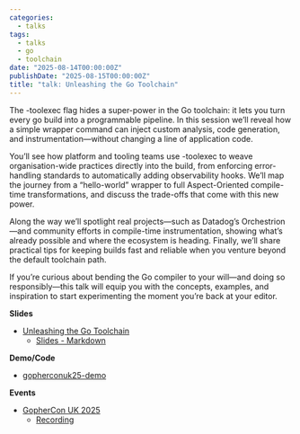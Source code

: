 ```yaml
---
categories:
  - talks
tags:
  - talks
  - go
  - toolchain
date: "2025-08-14T00:00:00Z"
publishDate: "2025-08-15T00:00:00Z"
title: "talk: Unleashing the Go Toolchain"
---
```


The -toolexec flag hides a super-power in the Go toolchain: it lets you turn every go build into a programmable pipeline. In this session we’ll reveal how a simple wrapper command can inject custom analysis, code generation, and instrumentation—without changing a line of application code.

You’ll see how platform and tooling teams use -toolexec to weave organisation-wide practices directly into the build, from enforcing error-handling standards to automatically adding observability hooks. We’ll map the journey from a “hello-world” wrapper to full Aspect-Oriented compile-time transformations, and discuss the trade-offs that come with this new power.

Along the way we’ll spotlight real projects—such as Datadog’s Orchestrion—and community efforts in compile-time instrumentation, showing what’s already possible and where the ecosystem is heading. Finally, we’ll share practical tips for keeping builds fast and reliable when you venture beyond the default toolchain path.

If you’re curious about bending the Go compiler to your will—and doing so responsibly—this talk will equip you with the concepts, examples, and inspiration to start experimenting the moment you’re back at your editor.

**Slides**

* [Unleashing the Go Toolchain](https://github.com/kakkoyun/public-content/blob/main/media/export/GopherCon%20UK%202025%20-%20Unleashing%20the%20Go%20Toolchain.pdf)
  * [Slides - Markdown](https://github.com/kakkoyun/public-content/blob/main/presentations/2025/GopherCon%20UK%202025%20-%20Unleashing%20the%20Go%20Toolchain.md)

**Demo/Code**

* [gopherconuk25-demo](https://github.com/kakkoyun/gopherconuk25-demo)

**Events**

* [GopherCon UK 2025](https://www.gophercon.co.uk/)
  * [Recording](#tba)
